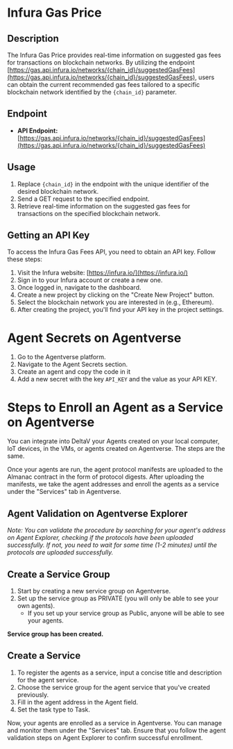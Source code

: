 # Infura Gas Price

## Description

The Infura Gas Price provides real-time information on suggested gas fees for transactions on blockchain networks. By utilizing the endpoint [https://gas.api.infura.io/networks/{chain_id}/suggestedGasFees](https://gas.api.infura.io/networks/{chain_id}/suggestedGasFees), users can obtain the current recommended gas fees tailored to a specific blockchain network identified by the `{chain_id}` parameter.

## Endpoint

- **API Endpoint:** [https://gas.api.infura.io/networks/{chain_id}/suggestedGasFees](https://gas.api.infura.io/networks/{chain_id}/suggestedGasFees)

## Usage

1. Replace `{chain_id}` in the endpoint with the unique identifier of the desired blockchain network.
2. Send a GET request to the specified endpoint.
3. Retrieve real-time information on the suggested gas fees for transactions on the specified blockchain network.

## Getting an API Key

To access the Infura Gas Fees API, you need to obtain an API key. Follow these steps:

1. Visit the Infura website: [https://infura.io/](https://infura.io/)
2. Sign in to your Infura account or create a new one.
3. Once logged in, navigate to the dashboard.
4. Create a new project by clicking on the "Create New Project" button.
5. Select the blockchain network you are interested in (e.g., Ethereum).
6. After creating the project, you'll find your API key in the project settings.

# Agent Secrets on Agentverse

1. Go to the Agentverse platform.
2. Navigate to the Agent Secrets section.
3. Create an agent and copy the code in it
4. Add a new secret with the key `API_KEY` and the value as your API KEY.

# Steps to Enroll an Agent as a Service on Agentverse

You can integrate into DeltaV your Agents created on your local computer, IoT devices, in the VMs, or agents created on Agentverse. The steps are the same.

Once your agents are run, the agent protocol manifests are uploaded to the Almanac contract in the form of protocol digests. After uploading the manifests, we take the agent addresses and enroll the agents as a service under the "Services" tab in Agentverse.

## Agent Validation on Agentverse Explorer
*Note: You can validate the procedure by searching for your agent's address on Agent Explorer, checking if the protocols have been uploaded successfully. If not, you need to wait for some time (1-2 minutes) until the protocols are uploaded successfully.*

## Create a Service Group

1. Start by creating a new service group on Agentverse.
2. Set up the service group as PRIVATE (you will only be able to see your own agents).
   - If you set up your service group as Public, anyone will be able to see your agents.

**Service group has been created.**

## Create a Service

1. To register the agents as a service, input a concise title and description for the agent service.
2. Choose the service group for the agent service that you've created previously.
3. Fill in the agent address in the Agent field.
4. Set the task type to Task.

Now, your agents are enrolled as a service in Agentverse. You can manage and monitor them under the "Services" tab. Ensure that you follow the agent validation steps on Agent Explorer to confirm successful enrollment.